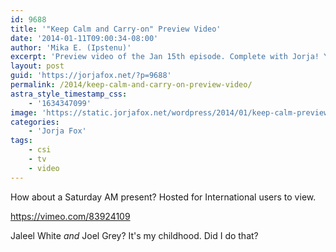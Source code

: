 ```yaml
---
id: 9688
title: '"Keep Calm and Carry-on" Preview Video'
date: '2014-01-11T09:00:34-08:00'
author: 'Mika E. (Ipstenu)'
excerpt: 'Preview video of the Jan 15th episode. Complete with Jorja! Yay!'
layout: post
guid: 'https://jorjafox.net/?p=9688'
permalink: /2014/keep-calm-and-carry-on-preview-video/
astra_style_timestamp_css:
    - '1634347099'
image: 'https://static.jorjafox.net/wordpress/2014/01/keep-calm-preview.jpg'
categories:
    - 'Jorja Fox'
tags:
    - csi
    - tv
    - video
---
```


How about a Saturday AM present? Hosted for International users to view.

https://vimeo.com/83924109

Jaleel White <em>and</em> Joel Grey? It's my childhood. Did I do that?
